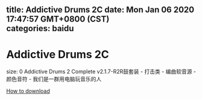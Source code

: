 
title: Addictive Drums 2C
date: Mon Jan 06 2020 17:47:57 GMT+0800 (CST)    
categories: baidu
---

# Addictive Drums 2C
size: 0
 Addictive Drums 2 Complete v2.1.7-R2R鼓套装 - 打击类 - 编曲软音源 - 颜色音符 - 我们是一群用电脑玩音乐的人
 

[How to download](https://bpcam.bemobtrk.com/go/2ceec3aa-1ca2-46d6-b9ff-aaa5c184517c?jno=4394)